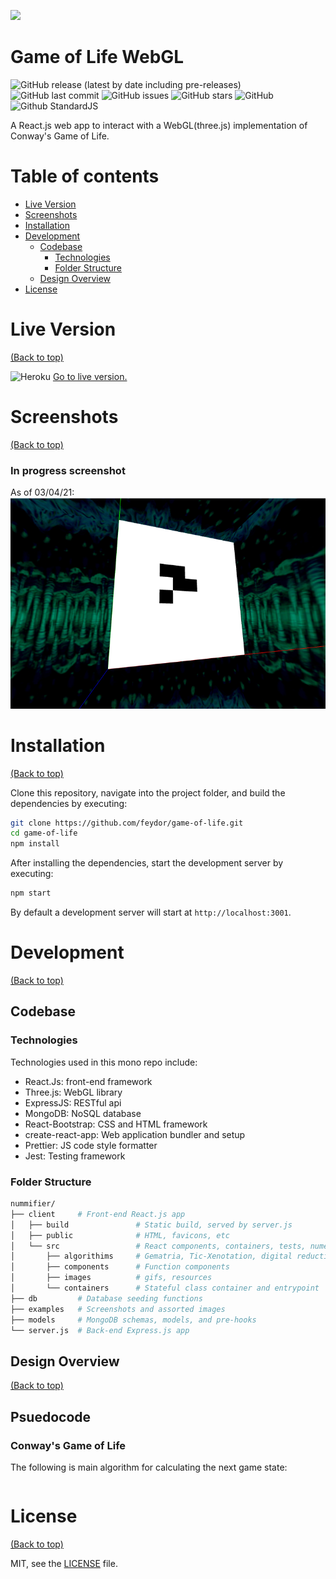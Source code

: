 ![](./examples/banner.png)

# Game of Life WebGL

![GitHub release (latest by date including pre-releases)](https://img.shields.io/github/v/release/feydor/game-of-life?include_prereleases)
![GitHub last commit](https://img.shields.io/github/last-commit/feydor/game-of-life)
![GitHub issues](https://img.shields.io/github/issues-raw/feydor/game-of-life)
![GitHub stars](https://img.shields.io/github/stars/feydor/game-of-life)
![GitHub](https://img.shields.io/github/license/feydor/game-of-life)
![Github StandardJS](https://img.shields.io/badge/code_style-standard-brightgreen.svg)

A React.js web app to interact with a WebGL(three.js) implementation of Conway's Game of Life.

# Table of contents

- [Live Version](#liveversion)
- [Screenshots](#screenshots)
- [Installation](#installation)
- [Development](#development)
  - [Codebase](#codebase)
    - [Technologies](#technologies)
    - [Folder Structure](#folder-structure)
  - [Design Overview](#design-overview)
- [License](#license)

# Live Version
[(Back to top)](#table-of-contents)

![Heroku](https://heroku-badges.herokuapp.com/?app=#&root=index.html)
[Go to live version.](#)

# Screenshots
[(Back to top)](#table-of-contents)

### In progress screenshot
As of 03/04/21:
![](./examples/inprogress.png)

# Installation
[(Back to top)](#table-of-contents)

Clone this repository, navigate into the project folder, and build the dependencies by executing:

```sh
git clone https://github.com/feydor/game-of-life.git
cd game-of-life
npm install
```

After installing the dependencies, start the development server by executing:

```sh
npm start
```

By default a development server will start at ``http://localhost:3001``. 

# Development
[(Back to top)](#table-of-contents)

## Codebase

### Technologies

Technologies used in this mono repo include:

- React.Js: front-end framework
- Three.js: WebGL library
- ExpressJS: RESTful api
- MongoDB: NoSQL database
- React-Bootstrap: CSS and HTML framework
- create-react-app: Web application bundler and setup
- Prettier: JS code style formatter
- Jest: Testing framework

### Folder Structure

```sh
nummifier/
├── client     # Front-end React.js app
│   ├── build               # Static build, served by server.js
│   ├── public              # HTML, favicons, etc
│   └── src                 # React components, containers, tests, numerological methods
│       ├── algorithims     # Gematria, Tic-Xenotation, digital reduction
│       ├── components      # Function components
│       ├── images          # gifs, resources
│       └── containers      # Stateful class container and entrypoint
├── db         # Database seeding functions
├── examples   # Screenshots and assorted images
├── models     # MongoDB schemas, models, and pre-hooks
└── server.js  # Back-end Express.js app
```

## Design Overview
[(Back to top)](#table-of-contents)

## Psuedocode

### Conway's Game of Life
The following is main algorithm for calculating the next game state:
```
```

# License
[(Back to top)](#table-of-contents)

MIT, see the [LICENSE](./LICENSE) file.
